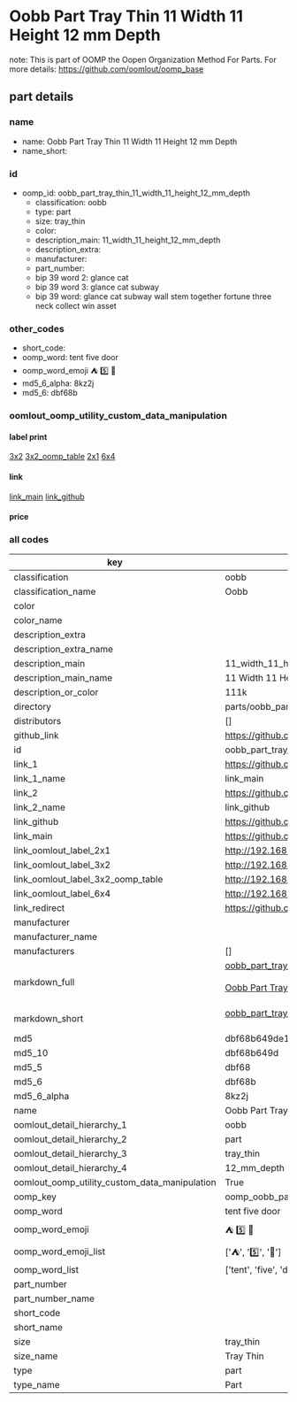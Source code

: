 # Oobb Part Tray Thin 11 Width 11 Height 12 mm Depth  

note: This is part of OOMP the Oopen Organization Method For Parts. For more details: https://github.com/oomlout/oomp_base

##  part details
  







### name
* name: Oobb Part Tray Thin 11 Width 11 Height 12 mm Depth
* name_short: 
### id
* oomp_id: oobb_part_tray_thin_11_width_11_height_12_mm_depth
  * classification: oobb
  * type: part
  * size: tray_thin
  * color: 
  * description_main: 11_width_11_height_12_mm_depth
  * description_extra: 
  * manufacturer: 
  * part_number: 
  * bip 39 word 2: glance cat
  * bip 39 word 3: glance cat subway
  * bip 39 word: glance cat subway wall stem together fortune three neck collect win asset

### other_codes
* short_code: 
* oomp_word: tent five door
* oomp_word_emoji :tent: :five: :door:
* md5_6_alpha: 8kz2j
* md5_6: dbf68b






### oomlout_oomp_utility_custom_data_manipulation
#### label print
[3x2](http://192.168.1.245:1112/?label=oomp%208kz2j)
[3x2_oomp_table](http://192.168.1.108:1112/?label=oomp%208kz2j)
[2x1](http://192.168.1.242:1112/?label=oomp%208kz2j)
[6x4](http://192.168.1.55:1112/?label=oomp%208kz2j)    

#### link

[link_main](https://github.com/oomlout/oomlout_oomp_version_1_messy/tree/main/parts/oobb_part_tray_thin_11_width_11_height_12_mm_depth) [link_github](https://github.com/oomlout/oomlout_oomp_version_1_messy/tree/main/parts/oobb_part_tray_thin_11_width_11_height_12_mm_depth)                             

#### price







### all codes 
| key | value |  
| --- | --- |  
| classification | oobb |  
| classification_name | Oobb |  
| color |  |  
| color_name |  |  
| description_extra |  |  
| description_extra_name |  |  
| description_main | 11_width_11_height_12_mm_depth |  
| description_main_name | 11 Width 11 Height 12 mm Depth |  
| description_or_color | 111k |  
| directory | parts/oobb_part_tray_thin_11_width_11_height_12_mm_depth |  
| distributors | [] |  
| github_link | https://github.com/oomlout/oomlout_oomp_part_src/tree/main/parts/oobb_part_tray_thin_11_width_11_height_12_mm_depth |  
| id | oobb_part_tray_thin_11_width_11_height_12_mm_depth |  
| link_1 | https://github.com/oomlout/oomlout_oomp_version_1_messy/tree/main/parts/oobb_part_tray_thin_11_width_11_height_12_mm_depth |  
| link_1_name | link_main |  
| link_2 | https://github.com/oomlout/oomlout_oomp_version_1_messy/tree/main/parts/oobb_part_tray_thin_11_width_11_height_12_mm_depth |  
| link_2_name | link_github |  
| link_github | https://github.com/oomlout/oomlout_oomp_version_1_messy/tree/main/parts/oobb_part_tray_thin_11_width_11_height_12_mm_depth |  
| link_main | https://github.com/oomlout/oomlout_oomp_version_1_messy/tree/main/parts/oobb_part_tray_thin_11_width_11_height_12_mm_depth |  
| link_oomlout_label_2x1 | http://192.168.1.242:1112/?label=oomp%208kz2j |  
| link_oomlout_label_3x2 | http://192.168.1.245:1112/?label=oomp%208kz2j |  
| link_oomlout_label_3x2_oomp_table | http://192.168.1.108:1112/?label=oomp%208kz2j |  
| link_oomlout_label_6x4 | http://192.168.1.55:1112/?label=oomp%208kz2j |  
| link_redirect | https://github.com/oomlout/oomlout_oomp_version_1_messy/tree/main/parts/oobb_part_tray_thin_11_width_11_height_12_mm_depth |  
| manufacturer |  |  
| manufacturer_name |  |  
| manufacturers | [] |  
| markdown_full | [oobb_part_tray_thin_11_width_11_height_12_mm_depth](none)<br>[](none)<br>[Oobb Part Tray Thin 11 Width 11 Height 12 Mm Depth](none)<br><br> |  
| markdown_short | [oobb_part_tray_thin_11_width_11_height_12_mm_depth](none)<br><br> |  
| md5 | dbf68b649de10b738eeaaf6bb048f315 |  
| md5_10 | dbf68b649d |  
| md5_5 | dbf68 |  
| md5_6 | dbf68b |  
| md5_6_alpha | 8kz2j |  
| name | Oobb Part Tray Thin 11 Width 11 Height 12 mm Depth |  
| oomlout_detail_hierarchy_1 | oobb |  
| oomlout_detail_hierarchy_2 | part |  
| oomlout_detail_hierarchy_3 | tray_thin |  
| oomlout_detail_hierarchy_4 | 12_mm_depth |  
| oomlout_oomp_utility_custom_data_manipulation | True |  
| oomp_key | oomp_oobb_part_tray_thin_11_width_11_height_12_mm_depth |  
| oomp_word | tent five door |  
| oomp_word_emoji | :tent: :five: :door: |  
| oomp_word_emoji_list | [':tent:', ':five:', ':door:'] |  
| oomp_word_list | ['tent', 'five', 'door'] |  
| part_number |  |  
| part_number_name |  |  
| short_code |  |  
| short_name |  |  
| size | tray_thin |  
| size_name | Tray Thin |  
| type | part |  
| type_name | Part |  
